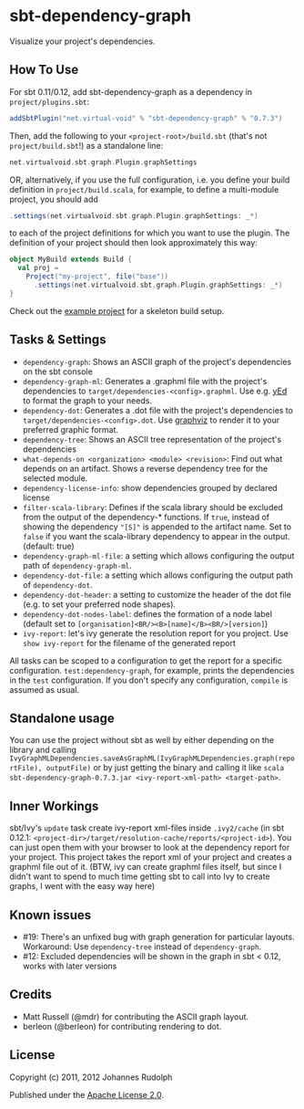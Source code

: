 sbt-dependency-graph
====================

Visualize your project's dependencies.

How To Use
----------

For sbt 0.11/0.12, add sbt-dependency-graph as a dependency in `project/plugins.sbt`:

```scala
addSbtPlugin("net.virtual-void" % "sbt-dependency-graph" % "0.7.3")
```

Then, add the following to your `<project-root>/build.sbt` (that's not `project/build.sbt`!) as a standalone line:

```scala
net.virtualvoid.sbt.graph.Plugin.graphSettings
```

OR, alternatively, if you use the full configuration, i.e. you define your build definition in `project/build.scala`, for example,
to define a multi-module project, you should add

```scala
.settings(net.virtualvoid.sbt.graph.Plugin.graphSettings: _*)
```

to each of the project definitions for which you want to use the plugin. The definition of your project should then
look approximately this way:

```scala
object MyBuild extends Build {
  val proj =
    Project("my-project", file("base"))
      .settings(net.virtualvoid.sbt.graph.Plugin.graphSettings: _*)
}
```

Check out the [example project] for a skeleton build setup.

Tasks & Settings
----------------

 * `dependency-graph`: Shows an ASCII graph of the project's dependencies on the sbt console
 * `dependency-graph-ml`: Generates a .graphml file with the project's dependencies to `target/dependencies-<config>.graphml`.
   Use e.g. [yEd](http://www.yworks.com/en/products_yed_about.html) to format the graph to your needs.
 * `dependency-dot`: Generates a .dot file with the project's dependencies to `target/dependencies-<config>.dot`.
    Use [graphviz](http://www.graphviz.org/) to render it to your preferred graphic format.
 * `dependency-tree`: Shows an ASCII tree representation of the project's dependencies
 * `what-depends-on <organization> <module> <revision>`: Find out what depends on an artifact. Shows a reverse dependency
   tree for the selected module.
 * `dependency-license-info`: show dependencies grouped by declared license
 * `filter-scala-library`: Defines if the scala library should be excluded from the output of the dependency-* functions.
   If `true`, instead of showing the dependency `"[S]"` is appended to the artifact name. Set to `false` if
   you want the scala-library dependency to appear in the output. (default: true)
 * `dependency-graph-ml-file`: a setting which allows configuring the output path of `dependency-graph-ml`.
 * `dependency-dot-file`: a setting which allows configuring the output path of `dependency-dot`.
 * `dependency-dot-header`: a setting to customize the header of the dot file (e.g. to set your preferred node shapes).
 * `dependency-dot-nodes-label`: defines the formation of a node label
   (default set to `[organisation]<BR/><B>[name]</B><BR/>[version]`)
 * `ivy-report`: let's ivy generate the resolution report for you project. Use
   `show ivy-report` for the filename of the generated report

All tasks can be scoped to a configuration to get the report for a specific configuration. `test:dependency-graph`,
for example, prints the dependencies in the `test` configuration. If you don't specify any configuration, `compile` is
assumed as usual.

Standalone usage
----------------

You can use the project without sbt as well by either depending on the library and calling
`IvyGraphMLDependencies.saveAsGraphML(IvyGraphMLDependencies.graph(reportFile), outputFile)` or by just getting the binary
and calling it like `scala sbt-dependency-graph-0.7.3.jar <ivy-report-xml-path> <target-path>`.

Inner Workings
--------------

sbt/Ivy's `update` task create ivy-report xml-files inside `.ivy2/cache` (in sbt 0.12.1:
`<project-dir>/target/resolution-cache/reports/<project-id>`). You can
just open them with your browser to look at the dependency report for your project.
This project takes the report xml of your project and creates a graphml file out of it. (BTW,
ivy can create graphml files itself, but since I didn't want to spend to much time getting
sbt to call into Ivy to create graphs, I went with the easy way here)

Known issues
------------

 * #19: There's an unfixed bug with graph generation for particular layouts. Workaround:
   Use `dependency-tree` instead of `dependency-graph`.
 * #12: Excluded dependencies will be shown in the graph in sbt < 0.12, works with later versions

Credits
-------

 * Matt Russell (@mdr) for contributing the ASCII graph layout.
 * berleon (@berleon) for contributing rendering to dot.

License
-------

Copyright (c) 2011, 2012 Johannes Rudolph

Published under the [Apache License 2.0](http://en.wikipedia.org/wiki/Apache_license).

[example project]: https://gist.github.com/3106492
